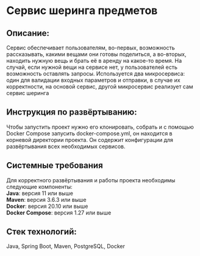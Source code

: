 # Сервис шеринга предметов

Описание:
---
Сервис обеспечивает пользователям, во-первых, возможность рассказывать, какими вещами они готовы поделиться, а во-вторых, находить нужную вещь и брать её в аренду на какое-то время. На случай, если нужной вещи на сервисе нет, у пользователей есть возможность оставлять запросы.
Используется два микросервиса: один для валидации входных параметров и отправки, в случае их корректности, на основой сервис, другой микросервис реализует сам сервис шеринга

Инструкция по развёртыванию:
---
Чтобы запустить проект нужно его клонировать, собрать и с помощью Docker Compose запусить docker-compose.yml, он находится в корневой директории проекта. Он содержит конфигурации для развёртывания всех необходимых сервисов.

Системные требования
---
Для корректного развёртывания и работы проекта необходимы следующие компоненты:\
**Java**: версия 11 или выше\
**Maven**: версия 3.6.3 или выше\
**Docker**: версия 20.10 или выше\
**Docker Compose**: версия 1.27 или выше

Стек технологий:
---
Java, Spring Boot, Maven, PostgreSQL, Docker

